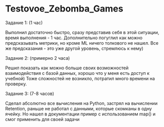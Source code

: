 # Testovoe_Zebomba_Games

Задание 1: (1 час)

Выполнил достаточно быстро, сразу представив себя в этой ситуации, время выполнения - 1 час. Дополнительно погуглил как можно предсказывать метрики, но кроме ML ничего толкового не нашел. Все же предсказания - это уже другой уровень, стремлюсь к нему)

Задание 2: (примерно 2 часа)

Решил показать как можно больше своих возможностей взаимодействия с базой данных, хорошо что у меня есть доступ к учебной) Тоже сложностей не возникло, потратил много времени на проверку.

Задание 3: (7-8 часов)

Сделал абсолютно все вычисления на Python, застрял на вычислении Retention, раньше не работал с данными, которые скомканы в одну ячейку. Но нашел в документации пример с использованием map() и смог применить для своей задачи
